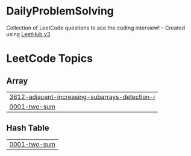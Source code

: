 # DailyProblemSolving
Collection of LeetCode questions to ace the coding interview! - Created using [LeetHub v3](https://github.com/raphaelheinz/LeetHub-3.0)

<!---LeetCode Topics Start-->
# LeetCode Topics
## Array
|  |
| ------- |
| [3612-adjacent-increasing-subarrays-detection-i](https://github.com/24-gautam/DailyProblemSolving/tree/master/3612-adjacent-increasing-subarrays-detection-i) |
| [0001-two-sum](https://github.com/24-gautam/DailyProblemSolving/tree/master/0001-two-sum) |
## Hash Table
|  |
| ------- |
| [0001-two-sum](https://github.com/24-gautam/DailyProblemSolving/tree/master/0001-two-sum) |
<!---LeetCode Topics End-->